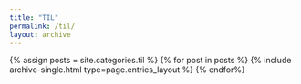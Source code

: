 ```yaml
---
title: "TIL"
permalink: /til/
layout: archive
---
```


{% assign posts = site.categories.til %}
{% for post in posts %}
	{% include archive-single.html type=page.entries_layout %}
{% endfor%}
